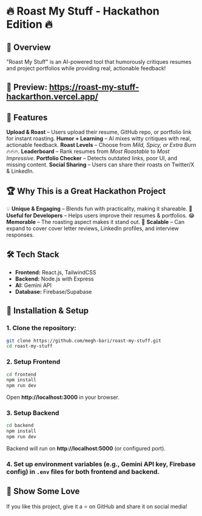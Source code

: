 # 🔥 Roast My Stuff - Hackathon Edition 🔥

## 🚀 Overview
"Roast My Stuff" is an AI-powered tool that humorously critiques resumes and project portfolios while providing real, actionable feedback!

## 🔗 Preview: https://roast-my-stuff-hackarthon.vercel.app/

## 🎯 Features
**Upload & Roast** – Users upload their resume, GitHub repo, or portfolio link for instant roasting.
**Humor + Learning** – AI mixes witty critiques with real, actionable feedback.
**Roast Levels** – Choose from *Mild, Spicy, or Extra Burn* 🔥🔥🔥.
**Leaderboard** – Rank resumes from *Most Roastable* to *Most Impressive*.
**Portfolio Checker** – Detects outdated links, poor UI, and missing content.
**Social Sharing** – Users can share their roasts on Twitter/X & LinkedIn.

## 🏆 Why This is a Great Hackathon Project
💡 **Unique & Engaging** – Blends fun with practicality, making it shareable.
📌 **Useful for Developers** – Helps users improve their resumes & portfolios.
😂 **Memorable** – The roasting aspect makes it stand out.
🚀 **Scalable** – Can expand to cover cover letter reviews, LinkedIn profiles, and interview responses.

## 🛠 Tech Stack
- **Frontend:** React.js, TailwindCSS
- **Backend:** Node.js with Express
- **AI:** Gemini API
- **Database:** Firebase/Supabase

## 🔧 Installation & Setup
### 1. Clone the repository:
   ```sh
   git clone https://github.com/megh-bari/roast-my-stuff.git
   cd roast-my-stuff
   ```
### 2. Setup Frontend
   ```sh
   cd frontend
   npm install
   npm run dev
   ```
   Open **http://localhost:3000** in your browser.

### 3. Setup Backend
   ```sh
   cd backend
   npm install
   npm run dev
   ```
   Backend will run on **http://localhost:5000** (or configured port).

### 4. Set up environment variables (e.g., Gemini API key, Firebase config) in `.env` files for both frontend and backend.


## 🌟 Show Some Love
If you like this project, give it a ⭐ on GitHub and share it on social media!
